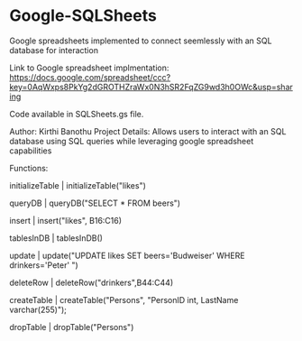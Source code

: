Google-SQLSheets
================

Google spreadsheets implemented to connect seemlessly with an SQL database for interaction


Link to Google spreadsheet implmentation: https://docs.google.com/spreadsheet/ccc?key=0AqWxps8PkYg2dGROTHZraWx0N3hSR2FqZG9wd3h0OWc&usp=sharing

Code available in SQLSheets.gs file.


Author: Kirthi Banothu
Project Details: Allows users to interact with an SQL database using SQL queries while leveraging google spreadsheet capabilities

  Functions:
  
  initializeTable | initializeTable("likes")
  
  queryDB | queryDB("SELECT * FROM beers")
  
  insert | insert("likes", B16:C16)
  
  tablesInDB | tablesInDB()
  
  update | update("UPDATE likes SET beers='Budweiser' WHERE drinkers='Peter' ")
  
  deleteRow | deleteRow("drinkers",B44:C44)
  
  createTable | createTable("Persons", "PersonID int, LastName varchar(255)");
  
  dropTable | dropTable("Persons")
  










